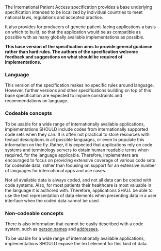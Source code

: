 
The International Patient Access specification provides a base underlying specification intended to
be localized by individual countries to meet national laws, regulations and accepted practice.

It also provides for producers of generic patient-facing applications a basis on which to build, so
that the application would be as compatible as possible with as many globally available
implementations as possible.

__This base version of the specification aims to provide general guidance rather than hard rules.
The authors of the specification welcome feedback and suggestions on what should be required of
implementations.__

### Language

This version of the specification makes no specific rules around language. However, further
versions and other specifications building on top of this base specification are expected to impose
constraints and recommendations on language.

### Codeable concepts

To be usable for a wide range of internationally available applications, implementations SHOULD
include codes from internationally supported code sets when they can. It is often not practical to
store resources with textual descriptions in all possible languages, or even to populate this
information on the fly. Rather, it is expected that applications rely on code systems and
terminology servers to obtain human readable terms when required, for the language applicable.
Therefore, implementers are encouraged to focus on providing extensive coverage of various code
sets for codeable data, rather than focusing on support for an extensive number of languages for
international apps and use cases.

Not all available data is always coded, and not all data can be coded with code systems. Also, for
most patients their healthcare is most valuable in the language it is authored with. Therefore,
applications SHALL be able to use the text representation of data elements when presenting data in
a user interface when the coded data cannot be used.

### Non-codeable concepts

There is also information that cannot be easily described with a code system, such as
[person names](https://www.hl7.org/fhir/datatypes.html#HumanName)
and [addresses](https://www.hl7.org/fhir/datatypes.html#address).

To be usable for a wide range of internationally available applications, implementations SHOULD
expose the text element for this kind of data.
